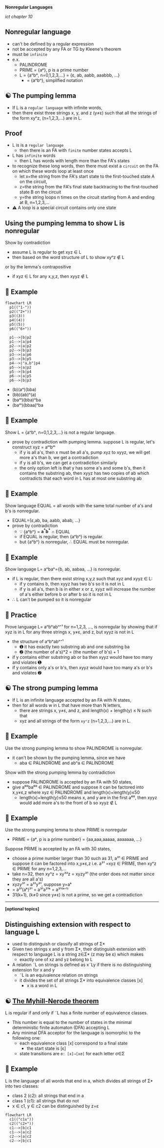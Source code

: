 __Nonregular Languages__

_ict chapter 10_

Nonregular language
---
- can't be defined by a regular expression
- not be accepted by any FA or TG by Kleene's theorem
- must be `infinite`
- e.x.
  - PALINDROME
  - PRIME = {aᵖ}, p is a prime number
  - L = {aⁿbⁿ, n=0,1,2,3,...} = {ε, ab, aabb, aaabbb, ...}
    - = {aⁿbⁿ}, simplified notation


☯ The pumping lemma
---
- If L is a `regular language` with infinite words, 
- then there exist three strings x, y, and z (y≠ε) such that all the strings of the form xyⁿz, (n=1,2,3,...) are in L.



Proof
---
- L is is a `regular language` 
  - then there is an FA with `finite` number states accepts L
- L has `infinite` words
  - then L has words with length more than the FA's states
- to recognize these long words, then there must exist a `circuit` on the FA on which these words loop at least once
  - let x=the string from the FA's start state to the first-touched state A on the circuit,
  - z=the string from the FA's final state backtracing to the first-touched state B on the circuit
  - y=the string loops n times on the circuit starting from A and ending at B, n=1,2,3,...
- ⚠️ A loop is a special circuit contains only one state


Using the pumping lemma to show L is nonregular
---
Show by contradiction
- assume L is regular to get xyz ∈ L
- then based on the word structure of L to show xyⁿz ∉ L

or by the lemma's contrapositive
- if xyz ∈ L for any x,y,z, then xyyz ∉ L


🍎 Example
---
```mermaid
flowchart LR
  p1(("1-"))
  p2(("2+"))
  p3((3))
  p4((4))
  p5((5))
  p6(("6+"))

  p1-->|b|p2
  p1-->|a|p4
  p2-->|a|p2
  p2-->|b|p3
  p3-->|a|p6
  p3-->|b|p5
  p4-->|"a,b"|p4
  p5-->|a|p2
  p5-->|b|p4
  p6-->|a|p5
  p6-->|b|p3
```
- (b)(aⁿ)(bba)
- (bb)(ab)ⁿ(a)
- (baᵐ)(bba)ⁿba
- (baᵐ)(bbaa)ⁿba


🍎 Example
---
Show L = {aⁿbⁿ, n=0,1,2,3,...} is not a regular language.
- prove by contradiction with pumping lemma. suppose L is regular, let's construct xyz = aᵐbᵐ
  - if y is all a's, then x must be all a's, pump xyz to xyyz, we will get more a's than b, we get a contradiction
  - if y is all b's, we can get a contradiction similarly
  - the only option left is that y has some a's and some b's, then it contains the substring ab, then xyyz has two copies of ab which contradicts that each word in L has at most one substring ab


🍎 Example
---
Show language EQUAL =  all words with the same total number of a's and b's is nonregular.
- EQUAL={ε,ab, ba, aabb, abab, ...}
- prove by contradiction
  - ∵ {aⁿbⁿ} = $`\mathbf{a^*b^*}`$ ∩ EQUAL
  - if EQUAL is regular, then {aⁿbⁿ} is regular.
  - but {aⁿbⁿ} is nonregular, ∴ EQUAL must be nonregular.


🍎 Example
---
Show language L= aⁿbaⁿ={b, ab, aabaa, ...} is nonregular.
- if L is regular, then there exist string x,y,z such that xyz and xyyz ∈ L:
  - if y contains b, then xyyz has two b's so it is not in L
  - if y is all a's, then b is in either x or z, xyyz will increase the number of a's either before b or after b so it is not in L
- ∴ L can't be pumped so it is nonregular


📝 Practice
---
Prove language L= aⁿbⁿabⁿ⁺¹ for n=1,2,3, ..., is nonregular by showing that if xyz is in L for any three strings x, y≠ε, and z, but xyyz is not in L
- the structure of aⁿbⁿabⁿ⁺¹
  - ➊ it has exactly two substring ab and one substring ba 
  - ➋ (the number of a's)*2 = (the number of b's) + 1
- if y contains either substring ab or ba then xyyz would have too many and violates ➊
- if y contains only a's or b's, then xyyz would have too many a's or b's and violates ➋


☯ The strong pumping lemma
---
- If L is an infinite language accepted by an FA with N states, 
- then for all words w in L that have more than N letters, 
  - there are strings x, y≠ε, and z, and length(x) + length(y) ≤ N such that 
  - xyz and all strings of the form `xyⁿz` (n=1,2,3,...) are in L.


🍎 Example
---
Use the strong pumping lemma to show PALINDROME is nonregular.
- it can't be shown by the pumping lemma, since we have 
  - aba ∈ PALINDROME and abⁿa ∈ PALINDROME

Show with the strong pumping lemma by contradiction
- suppose PALINDROME is accepted by an FA with 50 states, 
- give a⁶⁰ba⁶⁰ ∈ PALINDROME and suppose it can be factored into x,y≠ε,z where xyz ∈ PALINDROME and length(x)+length(y)≤50
  - length(x)+length(y)≤50 means x, and y are in the first a⁶⁰, then xyyz would add more a's to the front of b so xyyz ∉ L


🍎 Example
---
Use the strong pumping lemma to show PRIME is nonregular
- PRIME = {aᵖ, p is a prime number} = {aa,aaa,aaaaa, aaaaaaa, ...}

Suppose PRIME is accepted by an FA with 30 states,
- choose a prime number larger than 30 such as 31, a³¹ ∈ PRIME and suppose it can be factored into x,y≠ε,z i.e. a³¹ =xyz ∈ PRIME, then xyⁿz ∈ PRIME for any n=1,2,3,...
- take n=32, then xyⁿz = xy³²z = xyzy³¹ (the order does not matter since they are all a's)
- xyzy³¹ = a³¹y³¹, suppose y=aᵏ 
- = a³¹(aᵏ)³¹ = a³¹a³¹ᵏ = a³¹⁽ᵏ⁺¹⁾
- 31(k+1), (k≠0 since y≠ε) is not a prime, so we get a contradiction

---

**[optional topics]**

Distinguishing extension with respect to language L
---
- used to distinguish or classify all strings of Σ*
- Given two strings x and y from Σ*, their distinguish extension with respect to language L is a string z∈Σ* (z may be ε) which makes
  - exactly one of xz and yz belong to L
- A relation ˜L on strings is defined as x˜Ly if there is no distinguishing extension for x and y
  - ˜L is an equivalence relation on strings
  - it divides the set of all strings Σ* into equivalence classes [x]
    - x is a word in L


☯ [The Myhill-Nerode theorem](https://en.wikipedia.org/wiki/Myhill%E2%80%93Nerode_theorem)
---
L is regular if and only if ˜L has a finite number of equivalence classes.
- This number is equal to the number of states in the minimal deterministic finite automaton (DFA) accepting L
- Any minimal DFA acceptor for the language is isomorphic to the following one:
  - each equivalence class [x] correspond to a final state
    - the start state is [ε]
  - state transitions are `σ: [x]→[xσ]` for each letter σ∈Σ


🍎 Example
---
L is the language of all words that end in a, which divides all strings of Σ* into two classes:
- class 2 (c2): all strings that end in a
- class 1 (c1): all strings that do not
- x ∈ c1, y ∈ c2 can be distinguished by z=ε

```mermaid
flowchart LR
  c1(("c1±"))
  c2(("c2+"))
  c1-->|b|c1
  c1-->|a|c2
  c2-->|a|c2
  c2-->|b|c1
```